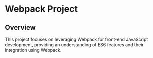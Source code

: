# Webpack Project

## Overview

This project focuses on leveraging Webpack for front-end JavaScript development, providing an understanding of ES6 features and their integration using Webpack.

